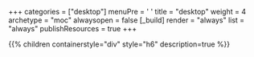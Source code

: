 +++ 
categories = ["desktop"] 
menuPre = '<i class="fa-fw fas fa-computer"></i> '
title = "desktop" 
weight = 4
archetype = "moc" 
alwaysopen = false
[_build]
  render = "always"
  list = "always"
  publishResources = true
+++

{{% children containerstyle="div" style="h6" description=true %}}
